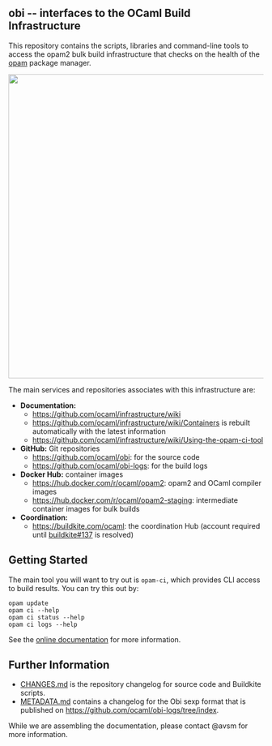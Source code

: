 ## obi -- interfaces to the OCaml Build Infrastructure

This repository contains the scripts, libraries and command-line tools to
access the opam2 bulk build infrastructure that checks on the health of the
[opam](https://opam.ocaml.org) package manager.

<p align="center">
  <img width="600" src="https://cdn.rawgit.com/ocaml/obi/1a9ad12aa756771b0ea731f40995c7ca7b55c31f/opam-ci.svg">
</p>

The main services and repositories associates with this infrastructure are:

- **Documentation:**
  - <https://github.com/ocaml/infrastructure/wiki>
  - <https://github.com/ocaml/infrastructure/wiki/Containers> is rebuilt automatically with the latest information
  - <https://github.com/ocaml/infrastructure/wiki/Using-the-opam-ci-tool>
- **GitHub:** Git repositories
  - <https://github.com/ocaml/obi>: for the source code
  - <https://github.com/ocaml/obi-logs>: for the build logs
- **Docker Hub:** container images
  - <https://hub.docker.com/r/ocaml/opam2>: opam2 and OCaml compiler images
  - <https://hub.docker.com/r/ocaml/opam2-staging>: intermediate container images for bulk builds
- **Coordination:**
  - <https://buildkite.com/ocaml>: the coordination Hub (account required until [buildkite#137](https://github.com/buildkite/feedback/issues/137) is resolved)

## Getting Started

The main tool you will want to try out is `opam-ci`, which provides
CLI access to build results. You can try this out by:

    opam update
    opam ci --help
    opam ci status --help
    opam ci logs --help

See the [online documentation](https://github.com/ocaml/infrastructure/wiki/Using-the-opam-ci-tool) for more information.

## Further Information

- [CHANGES.md](CHANGES.md) is the repository changelog for source code and
  Buildkite scripts.
- [METADATA.md](METADATA.md) contains a changelog for the Obi sexp format
  that is published on <https://github.com/ocaml/obi-logs/tree/index>.

While we are assembling the documentation, please contact @avsm for more information.

